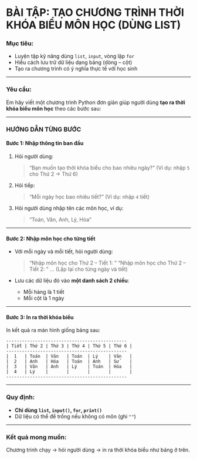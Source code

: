 
# BÀI TẬP: TẠO CHƯƠNG TRÌNH THỜI KHÓA BIỂU MÔN HỌC (DÙNG LIST)

###  Mục tiêu:

* Luyện tập kỹ năng dùng `list`, `input`, vòng lặp `for`
* Hiểu cách lưu trữ dữ liệu dạng bảng (dòng – cột)
* Tạo ra chương trình có ý nghĩa thực tế với học sinh

---

###  Yêu cầu:

Em hãy viết một chương trình Python đơn giản giúp người dùng **tạo ra thời khóa biểu môn học** theo các bước sau:

---

###  HƯỚNG DẪN TỪNG BƯỚC

#### **Bước 1: Nhập thông tin ban đầu**

1. Hỏi người dùng:

   > “Bạn muốn tạo thời khóa biểu cho bao nhiêu ngày?”
   > (Ví dụ: nhập `5` cho Thứ 2 → Thứ 6)

2. Hỏi tiếp:

   > “Mỗi ngày học bao nhiêu tiết?”
   > (Ví dụ: nhập `4` tiết)

3. Hỏi người dùng nhập tên các môn học, ví dụ:

   > “Toán, Văn, Anh, Lý, Hóa”

---

#### **Bước 2: Nhập môn học cho từng tiết**

* Với mỗi ngày và mỗi tiết, hỏi người dùng:

  > “Nhập môn học cho Thứ 2 – Tiết 1: ”
  > “Nhập môn học cho Thứ 2 – Tiết 2: ”
  > …
  > (Lặp lại cho từng ngày và tiết)

* Lưu các dữ liệu đó vào **một danh sách 2 chiều**:

  * Mỗi hàng là 1 tiết
  * Mỗi cột là 1 ngày

---

#### **Bước 3: In ra thời khóa biểu**

In kết quả ra màn hình giống bảng sau:

```
----------------------------------------------
| Tiết | Thứ 2 | Thứ 3 | Thứ 4 | Thứ 5 | Thứ 6 |
----------------------------------------------
|  1   | Toán  | Văn   | Toán  | Lý    | Văn   |
|  2   | Anh   | Hóa   | Toán  | Anh   | Sử    |
|  3   | Văn   | Anh   | Lý    | Toán  | Hóa   |
|  4   | Lý    |       |       |       |       |
----------------------------------------------
```

---

###  Quy định:

* **Chỉ dùng `list`, `input()`, `for`, `print()`**
* Dữ liệu có thể để trống nếu không có môn (ghi `""`)

---


###  Kết quả mong muốn:

Chương trình chạy → hỏi người dùng → in ra thời khóa biểu như bảng ở trên.


